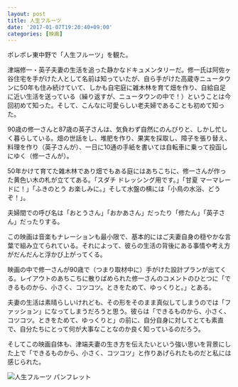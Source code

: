 ```yaml
---
layout: post
title: 人生フルーツ
date: '2017-01-07T19:20:40+09:00'
categories: [映画]
---
```


ポレポレ東中野で「人生フルーツ」を観た。

津端修一・英子夫妻の生活を追った静かなドキュメンタリーだ。修一氏は阿佐ヶ谷住宅を手がけた人として名前は知っていたが、自ら手がけた高蔵寺ニュータウンに50年も住み続けていて、しかも自宅庭に雑木林を育て畑を作り、自給自足に近い生活を送っている（繰り返すが、ニュータウンの中で！）ということは今回初めて知った。そして、こんなに可愛らしい老夫婦であることも初めて知った。

90歳の修一さんと87歳の英子さんは、気負わず自然にのんびりと、しかし忙しく暮らしている。畑の世話をし、堆肥を作り、果実を採取し、障子を張り替え、料理を作り（英子さんが）、一日に10通の手紙を書いては自転車に乗って投函しにゆく（修一さんが）。

50年かけて育てた雑木林であり畑でもある庭にはあちこちに、修一さんが作った黄色い木の札が立ててある。「スダチ ドレッシング用です。」「甘夏 マーマレードに！」「ふきのとう お楽しみに。」そして水盤の横には「小鳥の水浴、どうぞ！」。

夫婦間での呼び名は「おとうさん」「おかあさん」だったり「修たん」「英子さん」だったりする。

この映画は音楽もナレーションも最小限で、基本的にはご夫妻自身の穏やかな言葉で組み立てられている。それによって、彼らの生活の背後にある事情や考え方がだんだんと浮かび上がってくる。

映画の中で修一さんが90歳で（つまり取材中に）手がけた設計プランが出てくる。レイアウトのあちこちに散りばめられた修一さんのコメントのひとつに「できるものから、小さく、コツコツ。ときをためて、ゆっくりと。」とある。

夫妻の生活は素晴らしいけれども、その形をそのまま真似してしまうのでは「ファッション」になってしまうだろうと思う。彼らは「できるものから、小さく、コツコツ。ときをためて、ゆっくりと」の前に、自分自身に対してとても素直で、自分たちにとって何が大事なことなのか良く知っているのだろう。

そしてこの映画自体も、津端夫妻の生き方を伝えたいという強い思いを背景にした上で「できるものから、小さく、コツコツ」と作りあげられたものだと私には感じられた。

![人生フルーツ パンフレット](/movabletype/images/life-is-fruity.jpg)




